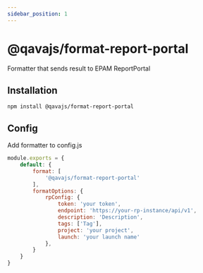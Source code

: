 ```yaml
---
sidebar_position: 1
---
```


# @qavajs/format-report-portal
Formatter that sends result to EPAM ReportPortal

## Installation
`npm install @qavajs/format-report-portal`

## Config
Add formatter to config.js
```javascript
module.exports = {
    default: {
        format: [
            '@qavajs/format-report-portal'
        ],
        formatOptions: {
            rpConfig: {
                token: 'your token',
                endpoint: 'https://your-rp-instance/api/v1',
                description: 'Description',
                tags: ['Tag'],
                project: 'your project',
                launch: 'your launch name'
            },
        }
    }
}
```
